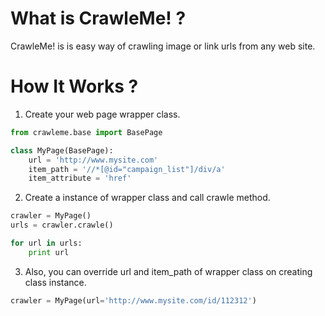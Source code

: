 # What is CrawleMe! ?

CrawleMe! is is easy way of crawling image or link urls from any web site.

# How It Works ?
1. Create your web page wrapper class.
```python
from crawleme.base import BasePage

class MyPage(BasePage):
	url = 'http://www.mysite.com'
	item_path = '//*[@id="campaign_list"]/div/a'
	item_attribute = 'href'
```

2. Create a instance of wrapper class and call crawle method.
```python
crawler = MyPage()
urls = crawler.crawle()

for url in urls:
	print url
```

3. Also, you can override url and item_path of wrapper class on creating class instance.
```python
crawler = MyPage(url='http://www.mysite.com/id/112312')
```
